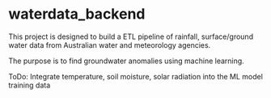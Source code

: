 # waterdata_backend


This project is designed to build a ETL pipeline of rainfall, surface/ground water data from Australian water and meteorology agencies. 

The purpose is to find groundwater anomalies using machine learning.
 

ToDo: Integrate temperature, soil moisture, solar radiation into the ML model training data
